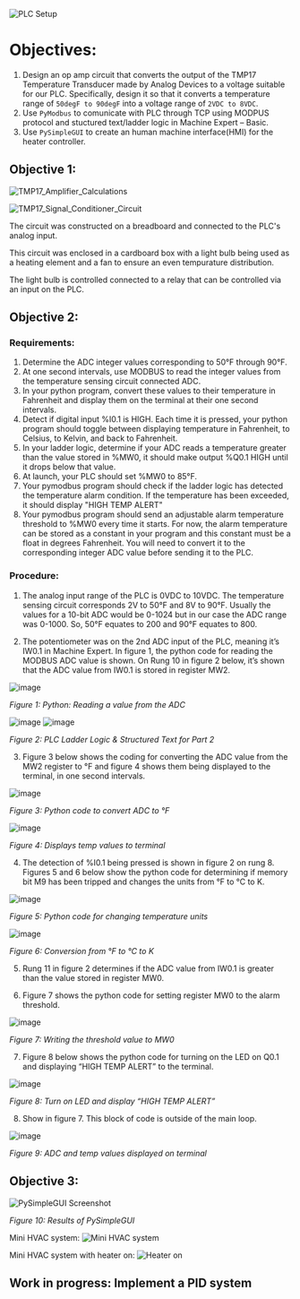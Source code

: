 ![PLC Setup](https://user-images.githubusercontent.com/47610444/144299678-3d659c47-d216-4762-afab-4b155440861d.jpg)


# Objectives:
1. Design an op amp circuit that converts the output of the TMP17 Temperature Transducer made by Analog Devices to a voltage suitable for our PLC. Specifically, design it so that it converts a temperature range of `50degF to 90degF` into a voltage range of `2VDC to 8VDC`.
2. Use `PyModbus` to comunicate with PLC through TCP using MODPUS protocol and stuctured text/ladder logic in Machine Expert – Basic.
3. Use `PySimpleGUI` to create an human machine interface(HMI) for the heater controller.

## Objective 1:


![TMP17_Amplifier_Calculations](https://user-images.githubusercontent.com/47610444/144166698-c0334b92-2cfb-48a7-b86d-a38cd2a1a60f.png)


![TMP17_Signal_Conditioner_Circuit](https://user-images.githubusercontent.com/47610444/144166707-6ba3ac67-1e1e-43d4-94af-9fe4e3c6f1da.png)


The circuit was constructed on a breadboard and connected to the PLC's analog input.

This circuit was enclosed in a cardboard box with a light bulb being used as a heating element and a fan to ensure an even tempurature distribution.

The light bulb is controlled connected to a relay that can be controlled via an input on the PLC.


## Objective 2:

### Requirements:
1.	Determine the ADC integer values corresponding to 50°F through 90°F.
3.	At one second intervals, use MODBUS to read the integer values from the temperature sensing circuit connected ADC.
5.	In your python program, convert these values to their temperature in Fahrenheit and display them on the terminal at their one second intervals.
6.	Detect if digital input %I0.1 is HIGH. Each time it is pressed, your python program should toggle between displaying temperature in Fahrenheit, to Celsius, to Kelvin, and back to Fahrenheit.
7.	In your ladder logic, determine if your ADC reads a temperature greater than the value stored in %MW0, it should make output %Q0.1 HIGH until it drops below that value.
8.	At launch, your PLC should set %MW0 to 85°F.
9.	Your pymodbus program should check if the ladder logic has detected the temperature alarm condition. If the temperature has been exceeded, it should display "HIGH TEMP ALERT"
10.	Your pymodbus program should send an adjustable alarm temperature threshold to %MW0 every time it starts. For now, the alarm temperature can be stored as a constant in your program and this constant must be a float in degrees Fahrenheit. You will need to convert it to the corresponding integer ADC value before sending it to the PLC.

### Procedure:

1.	The analog input range of the PLC is 0VDC  to 10VDC. The temperature sensing circuit corresponds 2V to 50°F and 8V to 90°F. Usually the values for a 10-bit ADC would be 0-1024 but in our case the ADC range was 0-1000. So, 50°F equates to 200 and 90°F equates to 800.

2.	The potentiometer was on the 2nd ADC input of the PLC, meaning it’s IW0.1 in Machine Expert. In figure 1, the python code for reading the MODBUS ADC value is shown. On Rung 10 in figure 2 below, it’s shown that the ADC value from IW0.1 is stored in register MW2.

![image](https://user-images.githubusercontent.com/47610444/144168350-97eaabce-88b9-4b08-b9ce-1ca1023988ee.png)


*Figure 1: Python: Reading a value from the ADC*

![image](https://user-images.githubusercontent.com/47610444/144168670-1cb5b831-b334-48e0-b9ce-57fae23e22f2.png)
![image](https://user-images.githubusercontent.com/47610444/144168636-dfdbce36-e0f3-4072-881c-50d57b4d3f43.png)

*Figure 2: PLC Ladder Logic & Structured Text for Part 2*

3.	Figure 3 below shows the coding for converting the ADC value from the MW2 register to °F and figure 4 shows them being displayed to the terminal, in one second intervals.

![image](https://user-images.githubusercontent.com/47610444/144168462-23ab81ee-0363-4f52-b426-a6b9e5a167bb.png)

*Figure 3: Python code to convert ADC to °F*

![image](https://user-images.githubusercontent.com/47610444/144168473-81b7f508-196f-4ed8-a390-83843ebc3038.png)

*Figure 4: Displays temp values to terminal*

4.	The detection of %I0.1 being pressed is shown in figure 2 on rung 8. Figures 5 and 6 below show the python code for determining if memory bit M9 has been tripped and changes the units from °F to °C to K.

![image](https://user-images.githubusercontent.com/47610444/144168777-dedb1ccc-454f-465c-a2a3-4fcb73dc74b5.png)
 
*Figure 5: Python code for changing temperature units*

![image](https://user-images.githubusercontent.com/47610444/144168788-af4c8002-dafe-49d6-817b-4118c928dd34.png)

*Figure 6: Conversion from °F to °C to K*

5.	Rung 11 in figure 2 determines if the ADC value from IW0.1 is greater than the value stored in register MW0.

7.	Figure 7 shows the python code for setting register MW0 to the alarm threshold.

![image](https://user-images.githubusercontent.com/47610444/144168823-f6c1c14b-a8a1-4121-a957-f0ec58e51e04.png)
 
*Figure 7: Writing the threshold value to MW0*

7.	Figure 8 below shows the python code for turning on the LED on Q0.1 and displaying “HIGH TEMP ALERT” to the terminal.

![image](https://user-images.githubusercontent.com/47610444/144168885-f404f340-6089-4e9c-a827-aee0cb5c5258.png)

*Figure 8: Turn on LED and display “HIGH TEMP ALERT”*

8.	Show in figure 7. This block of code is outside of the main loop.

![image](https://user-images.githubusercontent.com/47610444/144168941-b518ed72-2ad1-4bfb-8ebc-0e2269d494c6.png)

*Figure 9: ADC and temp values displayed on terminal*



## Objective 3:

![PySimpleGUI Screenshot](https://user-images.githubusercontent.com/47610444/144169043-c2a7829e-10b5-4e78-907b-42257944d79d.png)

*Figure 10: Results of PySimpleGUI*

Mini HVAC system:
![Mini HVAC system](https://user-images.githubusercontent.com/47610444/144299720-2cd91826-5fd5-43bc-b5aa-35dd97a051d7.jpg)

Mini HVAC system with heater on:
![Heater on](https://user-images.githubusercontent.com/47610444/144299718-e7aa18c6-0eff-4ccd-853b-fe7c4dfa9791.jpg)


## Work in progress: Implement a PID system

